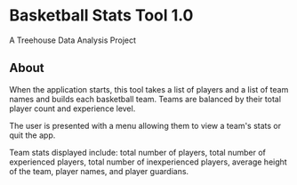# Basketball Stats Tool 1.0
A Treehouse Data Analysis Project

## About
When the application starts, this tool takes a list of players and a list of team names and builds each basketball team. Teams are balanced by their total player count and experience level.

The user is presented with a menu allowing them to view a team's stats or quit the app.

Team stats displayed include: total number of players, total number of experienced players, total number of inexperienced players, average height of the team, player names, and player guardians.